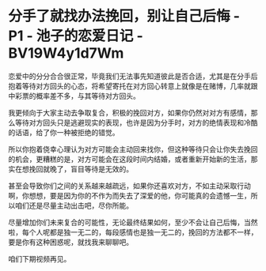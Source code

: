 # 分手了就找办法挽回，别让自己后悔 - P1 - 池子的恋爱日记 - BV19W4y1d7Wm

恋爱中的分分合合很正常，毕竟我们无法事先知道彼此是否合适，尤其是在分手后抱着等待对方回头的心态，将希望寄托在对方回心转意上就像是在赌博，几率就跟中彩票的概率差不多，与其等待对方回头。

我更倾向于大家主动去争取复合，积极的挽回对方，如果你仍然对对方有感情，那么等待对方回头只是逃避现实的表现，也许是因为分手时，对方的绝情表现和冷酷的话语，给了你一种被拒绝的错觉。

所以你抱着侥幸心理认为对方可能会主动回来找你，但这种等待只会让你失去挽回的机会，更糟糕的是，对方可能会在这段时间内结婚，或者重新开始新的生活，那实在想挽回就晚了，盲目等待是无效的。

甚至会导致你们之间的关系越来越疏远，如果你还喜欢对方，不如主动采取行动啊，你想想，要是因为你的不作为而失去了深爱的他，你可能真的会遗憾一生，所以咱们还是尽量主动出击吧，尽你所能。

尽量增加你们未来复合的可能性，无论最终结果如何，至少不会让自己后悔，当然啦，每个人呢都是独一无二的，每段感情也是独一无二的，挽回的方法都不一样，要是你有这种困惑呢，就找我来聊聊吧。

咱们下期视频再见。